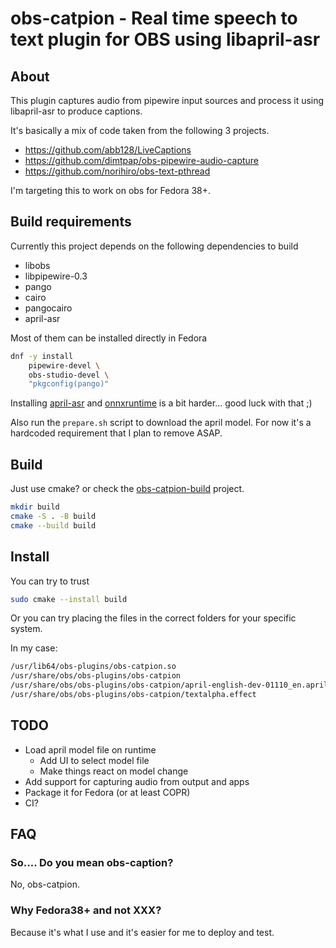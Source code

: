 # obs-catpion - Real time speech to text plugin for OBS using libapril-asr

## About

This plugin captures audio from pipewire input sources and process it using libapril-asr to produce captions.

It's basically a mix of code taken from the following 3 projects.

* https://github.com/abb128/LiveCaptions
* https://github.com/dimtpap/obs-pipewire-audio-capture
* https://github.com/norihiro/obs-text-pthread

I'm targeting this to work on obs for Fedora 38+.

## Build requirements

Currently this project depends on the following dependencies to build

* libobs
* libpipewire-0.3
* pango
* cairo
* pangocairo
* april-asr

Most of them can be installed directly in Fedora

```sh
dnf -y install
    pipewire-devel \
    obs-studio-devel \
    "pkgconfig(pango)"
```

Installing [april-asr](https://github.com/abb128/april-asr) and [onnxruntime](https://github.com/abb128/april-asr#downloading-onnxruntime) is a bit harder... good luck with that ;)

Also run the `prepare.sh` script to download the april model.
For now it's a hardcoded requirement that I plan to remove ASAP.

## Build

Just use cmake? or check the [obs-catpion-build](https://github.com/grillo-delmal/obs-catpion-build) project.

```sh
mkdir build
cmake -S . -B build
cmake --build build
```

## Install

You can try to trust

```sh
sudo cmake --install build
```

Or you can try placing the files in the correct folders for your specific system.

In my case:

```sh
/usr/lib64/obs-plugins/obs-catpion.so
/usr/share/obs/obs-plugins/obs-catpion
/usr/share/obs/obs-plugins/obs-catpion/april-english-dev-01110_en.april
/usr/share/obs/obs-plugins/obs-catpion/textalpha.effect
```

## TODO

* Load april model file on runtime
  * Add UI to select model file
  * Make things react on model change
* Add support for capturing audio from output and apps
* Package it for Fedora (or at least COPR)
* CI?

## FAQ

### So.... Do you mean obs-caption?

No, obs-catpion.

### Why Fedora38+ and not XXX?

Because it's what I use and it's easier for me to deploy and test.
